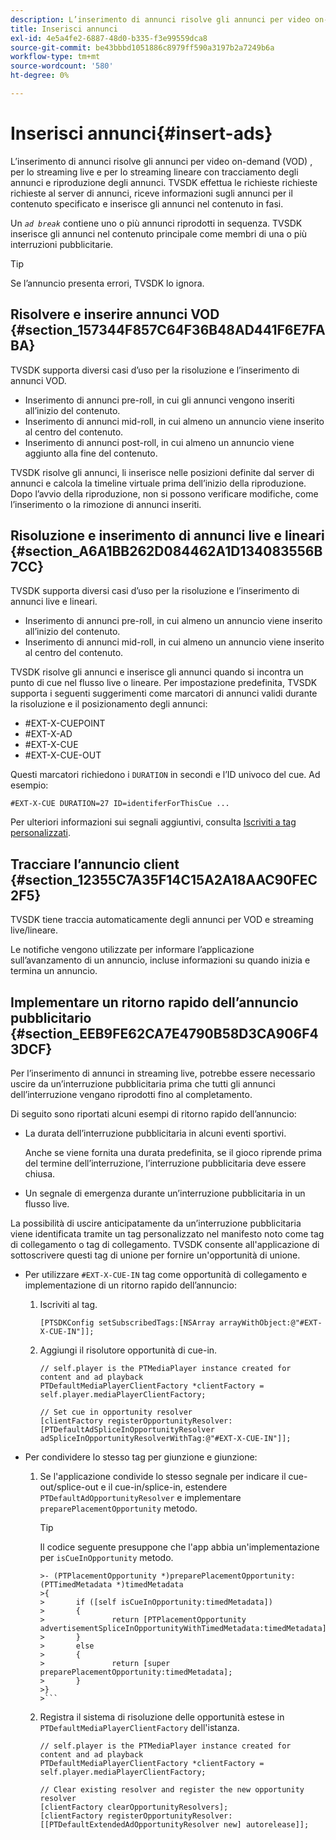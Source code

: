 ```yaml
---
description: L’inserimento di annunci risolve gli annunci per video on-demand (VOD) , per lo streaming live e per lo streaming lineare con tracciamento degli annunci e riproduzione degli annunci. TVSDK effettua le richieste richieste richieste al server di annunci, riceve informazioni sugli annunci per il contenuto specificato e inserisce gli annunci nel contenuto in fasi.
title: Inserisci annunci
exl-id: 4e5a4fe2-6887-48d0-b335-f3e99559dca8
source-git-commit: be43bbbd1051886c8979ff590a3197b2a7249b6a
workflow-type: tm+mt
source-wordcount: '580'
ht-degree: 0%

---
```


# Inserisci annunci{#insert-ads}

L’inserimento di annunci risolve gli annunci per video on-demand (VOD) , per lo streaming live e per lo streaming lineare con tracciamento degli annunci e riproduzione degli annunci. TVSDK effettua le richieste richieste richieste al server di annunci, riceve informazioni sugli annunci per il contenuto specificato e inserisce gli annunci nel contenuto in fasi.

Un *`ad break`* contiene uno o più annunci riprodotti in sequenza. TVSDK inserisce gli annunci nel contenuto principale come membri di una o più interruzioni pubblicitarie.

>[!TIP]
>
>Se l’annuncio presenta errori, TVSDK lo ignora.

## Risolvere e inserire annunci VOD {#section_157344F857C64F36B48AD441F6E7FABA}

TVSDK supporta diversi casi d’uso per la risoluzione e l’inserimento di annunci VOD.

* Inserimento di annunci pre-roll, in cui gli annunci vengono inseriti all’inizio del contenuto.
* Inserimento di annunci mid-roll, in cui almeno un annuncio viene inserito al centro del contenuto.
* Inserimento di annunci post-roll, in cui almeno un annuncio viene aggiunto alla fine del contenuto.

TVSDK risolve gli annunci, li inserisce nelle posizioni definite dal server di annunci e calcola la timeline virtuale prima dell’inizio della riproduzione. Dopo l’avvio della riproduzione, non si possono verificare modifiche, come l’inserimento o la rimozione di annunci inseriti.

## Risoluzione e inserimento di annunci live e lineari {#section_A6A1BB262D084462A1D134083556B7CC}

TVSDK supporta diversi casi d’uso per la risoluzione e l’inserimento di annunci live e lineari.

* Inserimento di annunci pre-roll, in cui almeno un annuncio viene inserito all’inizio del contenuto.
* Inserimento di annunci mid-roll, in cui almeno un annuncio viene inserito al centro del contenuto.

TVSDK risolve gli annunci e inserisce gli annunci quando si incontra un punto di cue nel flusso live o lineare. Per impostazione predefinita, TVSDK supporta i seguenti suggerimenti come marcatori di annunci validi durante la risoluzione e il posizionamento degli annunci:

* #EXT-X-CUEPOINT
* #EXT-X-AD
* #EXT-X-CUE
* #EXT-X-CUE-OUT

Questi marcatori richiedono i `DURATION` in secondi e l’ID univoco del cue. Ad esempio:

```
#EXT-X-CUE DURATION=27 ID=identiferForThisCue ... 
```

Per ulteriori informazioni sui segnali aggiuntivi, consulta [Iscriviti a tag personalizzati](../ad-insertion/c-psdk-ios-1.4-custom-tags-configure/t-psdk-ios-1.4-custom-tags-subscribe.md).

## Tracciare l’annuncio client {#section_12355C7A35F14C15A2A18AAC90FEC2F5}

TVSDK tiene traccia automaticamente degli annunci per VOD e streaming live/lineare.

Le notifiche vengono utilizzate per informare l’applicazione sull’avanzamento di un annuncio, incluse informazioni su quando inizia e termina un annuncio.

## Implementare un ritorno rapido dell’annuncio pubblicitario {#section_EEB9FE62CA7E4790B58D3CA906F43DCF}

Per l’inserimento di annunci in streaming live, potrebbe essere necessario uscire da un’interruzione pubblicitaria prima che tutti gli annunci dell’interruzione vengano riprodotti fino al completamento.

Di seguito sono riportati alcuni esempi di ritorno rapido dell’annuncio:

* La durata dell’interruzione pubblicitaria in alcuni eventi sportivi.

   Anche se viene fornita una durata predefinita, se il gioco riprende prima del termine dell’interruzione, l’interruzione pubblicitaria deve essere chiusa.
* Un segnale di emergenza durante un’interruzione pubblicitaria in un flusso live.

La possibilità di uscire anticipatamente da un’interruzione pubblicitaria viene identificata tramite un tag personalizzato nel manifesto noto come tag di collegamento o tag di collegamento. TVSDK consente all&#39;applicazione di sottoscrivere questi tag di unione per fornire un&#39;opportunità di unione.

* Per utilizzare `#EXT-X-CUE-IN` tag come opportunità di collegamento e implementazione di un ritorno rapido dell’annuncio:

   1. Iscriviti al tag.

      ```
      [PTSDKConfig setSubscribedTags:[NSArray arrayWithObject:@"#EXT-X-CUE-IN"]];
      ```

   1. Aggiungi il risolutore opportunità di cue-in.

      ```
      // self.player is the PTMediaPlayer instance created for content and ad playback 
      PTDefaultMediaPlayerClientFactory *clientFactory = self.player.mediaPlayerClientFactory; 
      
      // Set cue in opportunity resolver 
      [clientFactory registerOpportunityResolver:[PTDefaultAdSpliceInOpportunityResolver adSpliceInOpportunityResolverWithTag:@"#EXT-X-CUE-IN"]];
      ```

* Per condividere lo stesso tag per giunzione e giunzione:

   1. Se l&#39;applicazione condivide lo stesso segnale per indicare il cue-out/splice-out e il cue-in/splice-in, estendere `PTDefaultAdOpportunityResolver` e implementare `preparePlacementOpportunity` metodo.

      >[!TIP]
      >
      >Il codice seguente presuppone che l&#39;app abbia un&#39;implementazione per `isCueInOpportunity` metodo.
      >
      >
      ```
      >- (PTPlacementOpportunity *)preparePlacementOpportunity:(PTTimedMetadata *)timedMetadata 
      >{ 
      >       if ([self isCueInOpportunity:timedMetadata]) 
      >       { 
      >               return [PTPlacementOpportunity advertisementSpliceInOpportunityWithTimedMetadata:timedMetadata]; 
      >       } 
      >       else 
      >       { 
      >               return [super preparePlacementOpportunity:timedMetadata]; 
      >       } 
      >}
      >```

   1. Registra il sistema di risoluzione delle opportunità estese in `PTDefaultMediaPlayerClientFactory` dell&#39;istanza.

      ```
      // self.player is the PTMediaPlayer instance created for content and ad playback 
      PTDefaultMediaPlayerClientFactory *clientFactory = self.player.mediaPlayerClientFactory; 
      
      // Clear existing resolver and register the new opportunity resolver 
      [clientFactory clearOpportunityResolvers]; 
      [clientFactory registerOpportunityResolver:[[PTDefaultExtendedAdOpportunityResolver new] autorelease]];
      ```
